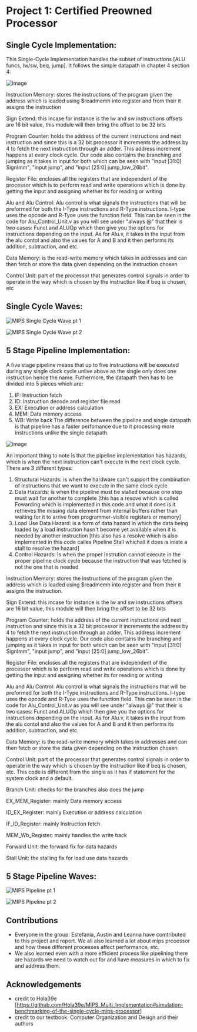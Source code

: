 
# Project 1: Certified Preowned Processor




## Single Cycle Implementation:

This Single-Cycle Implementation handles the subset of instructions [ALU funcs, lw/sw, beq, jump]. It follows the simple datapath in chapter 4 section 4: 

![image](https://user-images.githubusercontent.com/97343745/204700081-77cc7ea8-87e5-4ae6-aa25-9e570f50dada.png)

Instruction Memory: 
stores the instructions of the program given the address which is loaded using $readmemh into register and from their it assigns the instruction

Sign Extend: 
this incase for instance is the lw and sw instructions offsets are 16 bit value, this module will then bring the offset to be 32 bits 

Program Counter: 
holds the address of the current instructions and next instruction and since this is a 32 bit processor it increments the address by 4 to fetch the next instruction through an adder. This address increment happens at every clock cycle. Our code also contains the branching and jumping as it takes in input for both which can be seen with "input [31:0] SignImm", "input jump", and "input [25:0] jump_low_26bit".

Register File: 
encloses all the registers that are independent of the processor which is to perform read and write operations which is done by getting the input and assigning whether its for reading or writing

Alu and Alu Control: 
Alu control is what signals the instructions that will be preformed for both the I-Type instructions and R-Type instructions. I-type uses the opcode and R-Tyoe uses the function field. This can be seen in the code for Alu_Control_Unit.v as you will see under "always @" that their is two cases: Funct and ALUOp which then give you the options for instructions depending on the input. As for Alu.v, it takes in the input from the alu contol and also the values for A and B and it then performs its addition, subtraction, and etc. 

Data Memory: 
is the read-write memory which takes in addresses and can then fetch or store the data given depending on the instruction chosen

Control Unit: 
part of the processor that generates control signals in order to operate in the way which is chosen by the instruction like if beq is chosen, etc


## Single Cycle Waves:

![MIPS Single Cycle Wave pt 1](https://user-images.githubusercontent.com/97343745/204691965-04af2abd-99ff-4a65-b5a5-202a6c15a9be.png)

![MIPS Single Cycle Wave pt 2](https://user-images.githubusercontent.com/97343745/204692086-7c2a0e35-2e5d-4f1f-90f6-2ca7b3c86123.png)



## 5 Stage Pipeline Implementation:
A five stage pipeline means that up to five instructions will be executed during any single clock cycle unlive above as the single only does one instruction hence the name. Futhermore, the datapath then has to be divided into 5 pieces which are:
1) IF: Instruction fetch
2) ID: Instruction decode and register file read
3) EX: Execution or address calculation
4) MEM: Data memory access
5) WB: Write back
The difference between the pipeline and single datapath is that pipeline has a faster perfomance due to it processing more instructions unlike the single datapath.

![image](https://user-images.githubusercontent.com/97343745/205169458-79ddd5c4-e368-4c03-ae91-5e4cdd0df17f.png)

An important thing to note is that the pipeline implementation has hazards, which is when the next instruction can't execute in the next clock cycle. There are 3 different types: 
1) Structural Hazards: is when the hardware can't support the combination of instructions that we want to execute in the same clock cycle
2) Data Hazards: is when the pipeline must be stalled because one step must wait for another to complete [this has a resove which is called Fowarding which is implemented in this code and what it does is it retrieves the missing data element from internal buffers rather than waiting for it to arrive from programmer-visible registers or memory]
3) Load Use Data Hazard: is a form of data hazard in which the data being loaded by a load instruction hasn't become yet available when it is needed by another instruction [this also has a resolve which is also implemented in this code calles Pipeline Stall whichall it does is iniate a stall to resolve the hazard]
4) Control Hazards: is when the proper instrution cannot execute in the proper pipeline clock cycle because the instruction that was fetched is not the one that is needed

Instruction Memory:
stores the instructions of the program given the address which is loaded using $readmemh into register and from their it assigns the instruction. 

Sign Extend:
this incase for instance is the lw and sw instructions offsets are 16 bit value, this module will then bring the offset to be 32 bits 

Program Counter:
holds the address of the current instructions and next instruction and since this is a 32 bit processor it increments the address by 4 to fetch the next instruction through an adder. This address increment happens at every clock cycle. Our code also contains the branching and jumping as it takes in input for both which can be seen with "input [31:0] SignImm", "input jump", and "input [25:0] jump_low_26bit".

Register File:
encloses all the registers that are independent of the processor which is to perform read and write operations which is done by getting the input and assigning whether its for reading or writing

Alu and Alu Control:
Alu control is what signals the instructions that will be preformed for both the I-Type instructions and R-Type instructions. I-type uses the opcode and R-Tyoe uses the function field. This can be seen in the code for Alu_Control_Unit.v as you will see under "always @" that their is two cases: Funct and ALUOp which then give you the options for instructions depending on the input. As for Alu.v, it takes in the input from the alu contol and also the values for A and B and it then performs its addition, subtraction, and etc. 

Data Memory:
is the read-write memory which takes in addresses and can then fetch or store the data given depending on the instruction chosen

Control Unit:
part of the processor that generates control signals in order to operate in the way which is chosen by the instruction like if beq is chosen, etc. This code is different from the single as it has if statement for the system clock and a default.

Branch Unit:
checks for the branches also does the jump

EX_MEM_Register:
mainly Data memory access

ID_EX_Register:
mainly Execution or address calculation

IF_ID_Register:
mainly Instruction fetch

MEM_Wb_Register:
mainly handles the write back

Forward Unit:
the forward fix for data hazards

Stall Unit:
the stalling fix for load use data hazards

## 5 Stage Pipeline Waves:
![MIPS Pipeline pt 1](https://user-images.githubusercontent.com/97343745/204692206-d0226dab-1aea-46b2-8a9c-639d498323e9.png)

![MIPS Pipeline pt 2](https://user-images.githubusercontent.com/97343745/204692340-9322fc92-1cbf-43db-b7bd-88a68136b2c6.png)

## Contributions
- Everyone in the group: Estefania, Austin and Leanna have comtributed to this project and report. We all also learned a lot about mips prcoessor and how these different processes affect performance, etc.
- We also learned even with a more efficient process like pipelining there are hazards we need to watch out for and have measures in which to fix and address them.

## Acknowledgements

 - credit to Hola39e [https://github.com/Hola39e/MIPS_Multi_Implementation#simulation-benchmarking-of-the-single-cycle-mips-processor]
 - credit to our textbook: Computer Organization and Design and their authors
